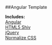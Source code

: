 ##Angular Template

**Includes:**  
[Angular](https://angularjs.org/)  
[HTML5 Shiv](https://github.com/aFarkas/html5shiv/)  
[jQuery](http://jquery.com/)  
[Normalize CSS](http://necolas.github.io/normalize.css/)